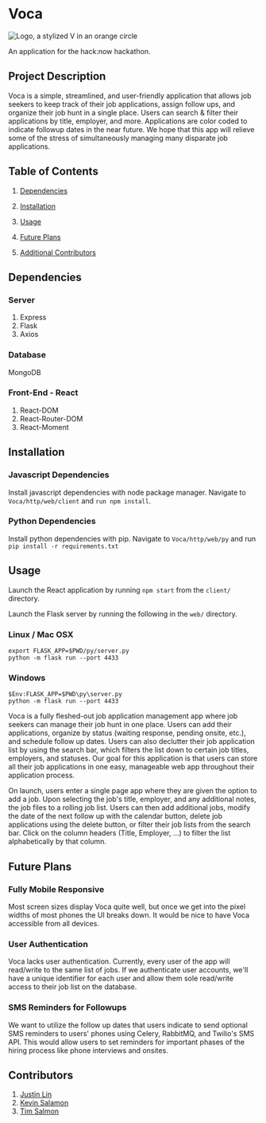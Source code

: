# Voca
![Logo, a stylized V in an orange circle](https://drive.google.com/file/d/1lQwVYqv39dCXdJYRKkqX7F4z92n1GaYh/view?usp=sharing)

An application for the hack:now hackathon.

## Project Description 

Voca is a simple, streamlined, and user-friendly application that allows job seekers to keep track of their job applications, assign follow ups, and organize their job hunt in a single place. Users can search & filter their applications by title, employer, and more. Applications are color coded to indicate followup dates in the near future. We hope that this app will relieve some of the stress of simultaneously managing many disparate job applications.

## Table of Contents 

1. [Dependencies](##Dependencies)

2. [Installation](##Installation)

3. [Usage](##Usage) 

4. [Future Plans](##Future-Plans)

5. [Additional Contributors](##Contributors)

## Dependencies

### Server
1. Express
2. Flask
3. Axios

### Database
MongoDB

### Front-End - React
1. React-DOM
2. React-Router-DOM
3. React-Moment

## Installation

### Javascript Dependencies
Install javascript dependencies with node package manager.
Navigate to `Voca/http/web/client` and `run npm install`.

### Python Dependencies
Install python dependencies with pip.
Navigate to `Voca/http/web/py` and run `pip install -r requirements.txt`

## Usage 

Launch the React application by running `npm start` from the `client/` directory.

Launch the Flask server by running the following in the `web/` directory.

### Linux / Mac OSX
```
export FLASK_APP=$PWD/py/server.py
python -m flask run --port 4433
```
### Windows
```
$Env:FLASK_APP=$PWD\py\server.py
python -m flask run --port 4433
```

Voca is a fully fleshed-out job application management app where job seekers can manage their job hunt in one place. Users can add their applications, organize by status (waiting response, pending onsite, etc.), and schedule follow up dates. Users can also declutter their job application list by using the search bar, which filters the list down to certain job titles, employers, and statuses. Our goal for this application is that users can store all their job applications in one easy, manageable web app throughout their application process.

On launch, users enter a single page app where they are given the option to add a job. Upon selecting the job's title, employer, and any additional notes, the job files to a rolling job list. Users can then add additional jobs, modify the date of the next follow up with the calendar button, delete job applications using the delete button, or filter their job lists from the search bar. Click on the column headers (Title, Employer, ...) to filter the list alphabetically by that column.

## Future Plans

### Fully Mobile Responsive
Most screen sizes display Voca quite well, but once we get into the pixel widths of most phones the UI breaks down. It would be nice to have Voca accessible from all devices.

### User Authentication
Voca lacks user authentication. Currently, every user of the app will read/write to the same list of jobs. If we authenticate user accounts, we'll have a unique identifier for each user and allow them sole read/write access to their job list on the database.

### SMS Reminders for Followups
We want to utilize the follow up dates that users indicate to send optional SMS reminders to users' phones using Celery, RabbitMQ, and Twilio's SMS API. This would allow users to set reminders for important phases of the hiring process like phone interviews and onsites.

## Contributors 

1. [Justin Lin](https://github.com/Chih-Chien-Lin)
2. [Kevin Salamon](https://github.com/kevin-salamon)
3. [Tim Salmon](https://github.com/SalmonTimo)
